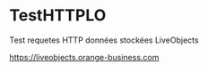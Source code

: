 # TestHTTPLO
Test requetes HTTP données stockées LiveObjects

https://liveobjects.orange-business.com

